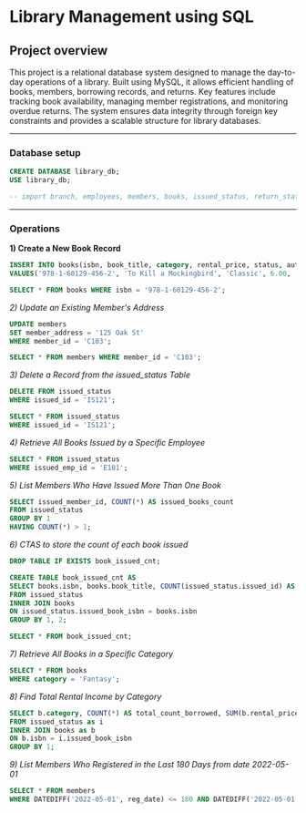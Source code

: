 # Library Management using SQL

## Project overview
This project is a relational database system designed to manage the day-to-day operations of a library. Built using MySQL, it allows efficient handling of books, members, borrowing records, and returns. Key features include tracking book availability, managing member registrations, and monitoring overdue returns. The system ensures data integrity through foreign key constraints and provides a scalable structure for library databases.

***

### Database setup

```sql
CREATE DATABASE library_db;
USE library_db;

-- import branch, employees, members, books, issued_status, return_status tables
```

***

### Operations

**1) Create a New Book Record**
```sql
INSERT INTO books(isbn, book_title, category, rental_price, status, author, publisher)
VALUES('978-1-60129-456-2', 'To Kill a Mockingbird', 'Classic', 6.00, 'yes', 'Harper Lee', 'J.B. Lippincott & Co.');

SELECT * FROM books WHERE isbn = '978-1-60129-456-2';
```

*2) Update an Existing Member's Address*
```sql
UPDATE members
SET member_address = '125 Oak St'
WHERE member_id = 'C103';

SELECT * FROM members WHERE member_id = 'C103';
```

*3) Delete a Record from the issued_status Table*
```sql
DELETE FROM issued_status
WHERE issued_id = 'IS121';

SELECT * FROM issued_status
WHERE issued_id = 'IS121';
```

*4) Retrieve All Books Issued by a Specific Employee*
```sql
SELECT * FROM issued_status
WHERE issued_emp_id = 'E101';
```

*5) List Members Who Have Issued More Than One Book*
```sql
SELECT issued_member_id, COUNT(*) AS issued_books_count
FROM issued_status
GROUP BY 1
HAVING COUNT(*) > 1;
```

*6) CTAS to store the count of each book issued*
```sql
DROP TABLE IF EXISTS book_issued_cnt;

CREATE TABLE book_issued_cnt AS
SELECT books.isbn, books.book_title, COUNT(issued_status.issued_id) AS issue_count
FROM issued_status
INNER JOIN books
ON issued_status.issued_book_isbn = books.isbn
GROUP BY 1, 2;

SELECT * FROM book_issued_cnt;
```

*7) Retrieve All Books in a Specific Category*
```sql
SELECT * FROM books
WHERE category = 'Fantasy';
```

*8) Find Total Rental Income by Category*
```sql
SELECT b.category, COUNT(*) AS total_count_borrowed, SUM(b.rental_price) AS total_rent_profit
FROM issued_status as i
INNER JOIN books as b
ON b.isbn = i.issued_book_isbn
GROUP BY 1;
```

*9) List Members Who Registered in the Last 180 Days from date 2022-05-01*
```sql
SELECT * FROM members
WHERE DATEDIFF('2022-05-01', reg_date) <= 180 AND DATEDIFF('2022-05-01', reg_date) >= 0;
```






